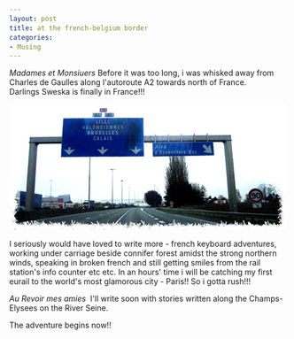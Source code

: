 ```yaml
---
layout: post
title: at the french-belgium border
categories:
- Musing
---
```



_Madames et Monsiuers_ Before it was too long, i was whisked away from Charles de Gaulles along l'autoroute A2 towards north of France. Darlings Sweska is finally in France!!!

![](/img/border_highway.jpg)

I seriously would have loved to write more - french keyboard adventures, working under carriage beside connifer forest amidst the strong northern winds, speaking in broken french and still getting smiles from the rail station's info counter etc etc. In an hours' time i will be catching my first eurail to the world's most glamorous city - Paris!! So i gotta rush!!!

_Au Revoir mes amies_  I'll write soon with stories written along the Champs-Elysees on the River Seine.

The adventure begins now!!
